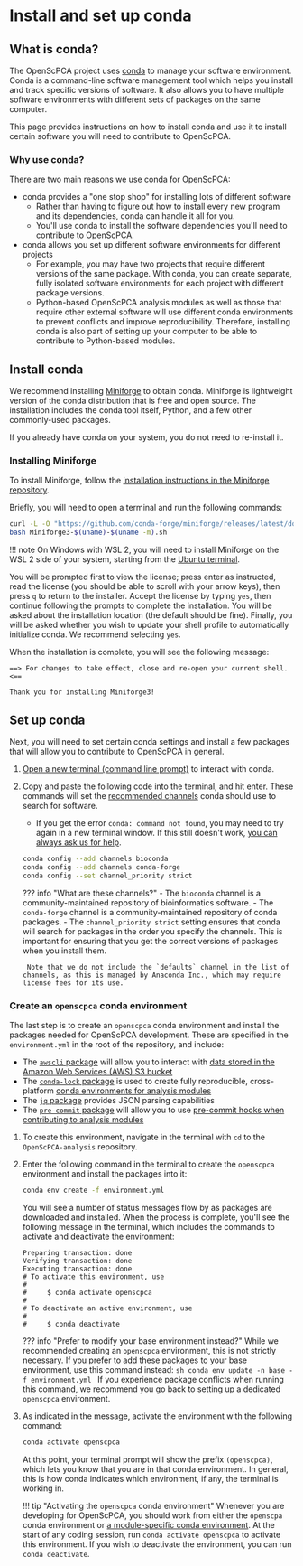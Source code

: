 # Install and set up conda

## What is conda?

The OpenScPCA project uses [conda](https://docs.conda.io/en/latest/) to manage your software environment.
Conda is a command-line software management tool which helps you install and track specific versions of software.
It also allows you to have multiple software environments with different sets of packages on the same computer.

This page provides instructions on how to install conda and use it to install certain software you will need to contribute to OpenScPCA.


### Why use conda?

There are two main reasons we use conda for OpenScPCA:

- conda provides a "one stop shop" for installing lots of different software
    - Rather than having to figure out how to install every new program and its dependencies, conda can handle it all for you.
    - You'll use conda to install the software dependencies you'll need to contribute to OpenScPCA.
- conda allows you set up different software environments for different projects
    - For example, you may have two projects that require different versions of the same package.
    With conda, you can create separate, fully isolated software environments for each project with different package versions.
    - Python-based OpenScPCA analysis modules as well as those that require other external software will use different conda environments to prevent conflicts and improve reproducibility.
    Therefore, installing conda is also part of setting up your computer to be able to contribute to Python-based modules.


## Install conda

We recommend installing [Miniforge](https://github.com/conda-forge/miniforge?tab=readme-ov-file#miniforge) to obtain conda.
Miniforge is lightweight version of the conda distribution that is free and open source.
The installation includes the conda tool itself, Python, and a few other commonly-used packages.

If you already have conda on your system, you do not need to re-install it.


### Installing Miniforge

To install Miniforge, follow the [installation instructions in the Miniforge repository](https://github.com/conda-forge/miniforge?tab=readme-ov-file#miniforge).

Briefly, you will need to open a terminal and run the following commands:

```sh
curl -L -O "https://github.com/conda-forge/miniforge/releases/latest/download/Miniforge3-$(uname)-$(uname -m).sh"
bash Miniforge3-$(uname)-$(uname -m).sh
```

!!! note
    On Windows with WSL 2, you will need to install Miniforge on the WSL 2 side of your system, starting from the [Ubuntu terminal](../../getting-started/project-tools/using-the-terminal.md).

You will be prompted first to view the license; press enter as instructed, read the license (you should be able to scroll with your arrow keys), then press `q` to return to the installer.
Accept the license by typing `yes`, then continue following the prompts to complete the installation.
You will be asked about the installation location (the default should be fine).
Finally, you will be asked whether you wish to update your shell profile to automatically initialize conda.
We recommend selecting `yes`.

When the installation is complete, you will see the following message:

```{ .console .no-copy title="Output message after miniforge install"}
==> For changes to take effect, close and re-open your current shell. <==

Thank you for installing Miniforge3!
```

## Set up conda

Next, you will need to set certain conda settings and install a few packages that will allow you to contribute to OpenScPCA in general.

1. [Open a new terminal (command line prompt)](../../getting-started/project-tools/using-the-terminal.md) to interact with conda.

1. Copy and paste the following code into the terminal, and hit enter.
These commands will set the [recommended channels](https://docs.conda.io/projects/conda/en/latest/user-guide/concepts/channels.html) conda should use to search for software.
    - If you get the error `conda: command not found`, you may need to try again in a new terminal window.
    If this still doesn't work, [you can always ask us for help](../../troubleshooting-faq/index.md).

    ```sh
    conda config --add channels bioconda
    conda config --add channels conda-forge
    conda config --set channel_priority strict
    ```

    ??? info "What are these channels?"
        - The `bioconda` channel is a community-maintained repository of bioinformatics software.
        - The `conda-forge` channel is a community-maintained repository of conda packages.
        - The `channel_priority strict` setting ensures that conda will search for packages in the order you specify the channels.
        This is important for ensuring that you get the correct versions of packages when you install them.

        Note that we do not include the `defaults` channel in the list of channels, as this is managed by Anaconda Inc., which may require license fees for its use.


### Create an `openscpca` conda environment

The last step is to create an `openscpca` conda environment and install the packages needed for OpenScPCA development.
These are specified in the `environment.yml` in the root of the repository, and include:

- The [`awscli` package](https://docs.aws.amazon.com/cli/latest/userguide/cli-chap-welcome.html) will allow you to interact with [data stored in the Amazon Web Services (AWS) S3 bucket](../../aws/index.md#s3-data-and-results-storage-with-aws)
- The [`conda-lock` package](https://conda.github.io/conda-lock/) is used to create fully reproducible, cross-platform [conda environments for analysis modules](../../ensuring-repro/managing-software/using-conda.md#conda-and-conda-lock)
- The [`jq` package](https://jqlang.github.io/jq/) provides JSON parsing capabilities
- The [`pre-commit` package](https://pre-commit.com) will allow you to use [pre-commit hooks when contributing to analysis modules](../../contributing-to-analyses/working-with-git/making-commits.md#pre-commit-checks)

<!-- Comment to force above to be bullets, next to be numbers -->


1. To create this environment, navigate in the terminal with `cd` to the `OpenScPCA-analysis` repository.

2. Enter the following command in the terminal to create the `openscpca` environment and install the packages into it:

    ```sh
    conda env create -f environment.yml
    ```

    You will see a number of status messages flow by as packages are downloaded and installed.
    When the process is complete, you'll see the following message in the terminal, which includes the commands to activate and deactivate the environment:

    ```{ .console .no-copy title="Output message after conda environment install"}
    Preparing transaction: done
    Verifying transaction: done
    Executing transaction: done
    # To activate this environment, use
    #
    #     $ conda activate openscpca
    #
    # To deactivate an active environment, use
    #
    #     $ conda deactivate
    ```

    ??? info "Prefer to modify your base environment instead?"
        While we recommended creating an `openscpca` environment, this is not strictly necessary.
        If you prefer to add these packages to your base environment, use this command instead:
        ```sh
        conda env update -n base -f environment.yml
        ```
        If you experience package conflicts when running this command, we recommend you go back to setting up a dedicated `openscpca` environment.



1. As indicated in the message, activate the environment with the following command:

    ```sh
    conda activate openscpca
    ```

    At this point, your terminal prompt will show the prefix `(openscpca)`, which lets you know that you are in that conda environment.
    In general, this is how conda indicates which environment, if any, the terminal is working in.

    !!! tip "Activating the `openscpca` conda environment"
        Whenever you are developing for OpenScPCA, you should work from either the `openscpa` conda environment or [a module-specific conda environment](../../ensuring-repro/managing-software/using-conda.md).
        At the start of any coding session, run `conda activate openscpca` to activate this environment.
        If you wish to deactivate the environment, you can run `conda deactivate`.
